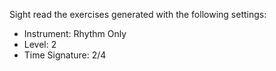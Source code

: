 Sight read the exercises generated with the following settings:

* Instrument: Rhythm Only
* Level: 2
* Time Signature: 2/4